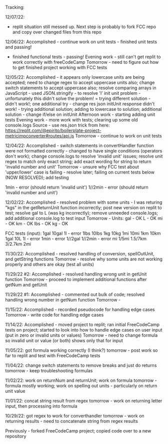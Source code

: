 Tracking:

12/07/22:
- replit situation still messed up. Next step is probably to fork FCC repo and copy over changed files from this repo

12/06/22:
Accomplished - continue work on unit tests - finished unit tests and passing!
- finished functional tests - passing! 
Evening work - still can't get replit to work correctly with freeCodeCamp
Tomorrow - need to figure out how to get finished project working with FCC tests

12/05/22:
Accomplished - it appears only lowercase units are being accepted; need to change regex to accept uppercase units also; change switch statements to accept uppercase also; resolve comparing arrays in JavaScript - used JSON.stringify - to resolve 'l' init unit problem - unfortunately this didn't solve the problem! = trying different solution - didn't work!; one additional try - change res json initUnit response
didn't work! - trying additional solution; adding to lowercase to solution; additional solution - change if/else on initUnit
Afternoon work - starting adding unit tests
Evening work - more work with tests; clearing up some old console.logs
Source - use res.json trick from here: https://replit.com/@epirito/boilerplate-project-metricimpconverter#routes/api.js
Tomorrow - continue to work on unit tests

12/04/22:
Accomplished - switch statements in convertHandler function were not formatted correctly - changed to have single conditions (operators don't work); change console.logs to resolve 'invalid unit' issues; resolve unit regex to match only exact string; add exact wording for string to return 'invalid number and unit'
Tomorrow - unsure why FCC test about 'upper/lower' case is failing - resolve later; failing on current tests below (NOW RESOLVED); add testing

1min - error (should return 'invalid unit')
1//2min - error (should return 'invalid number and unit')

12/02/22:
Accomplished - resolved problem with some units - I was returing "kgs" in the getReturnUnit function incorrectly; post new version on replit to test; resolve gal to L (was kg incorrectly); remove unneeded console.logs; add additional console.log to test input
Tomorrow - 
Units:
gal - OK
L - OK
mi - OK
km - OK
lbs - OK
kg - OK

FCC tests (input):
1gal
10gal
1l - error
1lbs
10lbs
1kg
10kg
1mi
10mi
1km
10km
1gal
10L
1l - error
1min - error
1//2gal
1//2min - error
mi
1/5mi
1.5/7km
3/2.7km
2mi


11/30/22:
Accomplished - resolved handling of conversion, spellOutUnit, and getString functions 
Tomorrow - resolve why some units are not working properly and others are okay (test all units)

11/29/22 #2:
Accomplished - resolved handling wrong unit in getUnit function
Tomorrow - proceed to implement additional functions after getNum and getUnit

11/29/22 #1:
Accomplished - commented out bulk of code; resolved handling wrong number in getNum function
Tomorrow - 

11/15/22:
Accomplished - recorded pseudocode for handling edge cases
Tomorrow - write code for handling edge cases

11/14/22:
Accomplished - moved project to replit; ran initial FreeCodeCamp tests on project; started to look into how to handle edge cases on user input (put in zero or invalid units or values)
Tomorrow - need to change formula so invalid unit or value (or both) shows only that for input

11/05/22: got formula working correctly (I think?)
tomorrow - post work so far to replit and test with FreeCodeCamp tests

11/04/22: change switch statements to remove breaks and just do returns
tomorrow - keep troubleshooting formulas

11/02/22: work on returnNum and returnUnit; work on formula
tomorrow - formula mostly working; work on spelling out units - particularly on return unit value

11/01/22: concat string result from regex
tomorrow - work on returning letter input, then processing into formula

10/29/22: got regex to work for converthandler
tomorrow - work on returning results - need to concatenate string from regex results

Previously - forked FreeCodeCamp project; copied code over to a new repository
